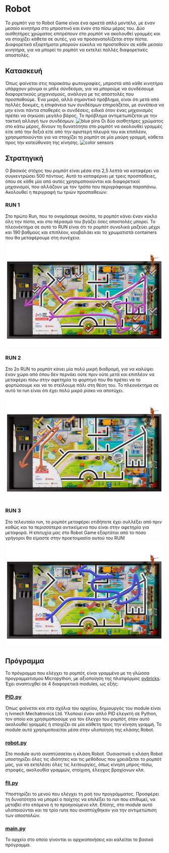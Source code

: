 
# Robot
Το ρομπότ για το Robot Game είναι ένα αρκετά απλό μοντέλο, με έναν μεσαίο κινητήρα στο μπροστινό και έναν στο πίσω μέρος του. Δύο αισθητήρες χρώματος επιτρέπουν στο ρομπότ να ακολουθεί γραμμές και να στοιχίζει κάθετα σε αυτές, για να προσανατολίζεται στην πίστα. Διαφορετικά εξαρτήματα μπορούν εύκολα να προστεθούν σε κάθε μεσαίο κινητήρα, για να μπορεί το ρομπότ να εκτελεί πολλές διαφορετικές αποστολές.

## Κατασκευή
Όπως φαίνεται στις παρακάτω φωτογραφίες, μπροστά από κάθε κινητήρα υπάρχουν μόνιμα οι μπλε σύνδεσμοι, για να μπορούμε να συνδέσουμε διαφορετικούς μηχανισμούς, ανάλογα με τις αποστολές που προσπαθούμε. Ένα μικρό, αλλά σημαντικό πρόβλημα, είναι ότι μετά από πολλές δοκιμές, η επιφάνεια των συνδέσμων επηρεάζεται, με συνέπεια να μην είναι πάντα σταθερές οι συνδέσεις, ειδικά όταν ένας μηχανισμός πρέπει να σηκώσει μεγάλο βάρος. Το πρόβλημα αντιμετωπίζεται με την τακτική αλλαγή των συνδέσμων. 
![blue pins]()
Οι δύο αισθητήρες χρώματος στο κάτω μέρος, δίνουν τη δυνατότητα στο ρομπότ να ακολουθεί γραμμές είτε από την δεξιά είτε από την αριστερή πλευρά του και επιπλέον, χρησιμοποιούνται για να στοιχίζει το ρομπότ σε μία μαύρη γραμμή, κάθετα προς την κατεύθυνση της κίνησης.
![color sensors]()

## Στρατηγική
Ο βασικός στόχος του ρομπότ είναι μέσα στα 2,5 λεπτά να καταφέρει να συγκεντρώσει 500 πόντους. Αυτό το καταφέρνει με τρεις προσπάθειες, όπου σε κάθε μία από αυτές χρησιμοποιούνται και διαφορετικοί μηχανισμοί, που αλλάζουν με τον τρόπο που περιγράφουμε παραπάνω. Ακολουθεί η περιγραφή τω τριών προσπαθειών:

### RUN 1
Στο πρώτο Run, που το ονομάσαμε σκούπα, το ρομπότ κάνει έναν κύκλο όλη την  πίστα, και στο πέρασμά του βγάζει όσες αποστολές μπορεί. Το πλεονέκτημα σε αυτό το RUN είναι ότι το ρομπότ συνολικά μαζεύει μέχρι και 190 βαθμούς και επιπλέον, κουβαλάει και τα χρωματιστά containers που θα μεταφέρουμε στη συνέχεια.
![RUN1](https://github.com/Harrikar/Moving_Minds/blob/main/Assets/run1_v2.jpg)
### RUN 2
Στο 2ο RUN το ρομπότ κάνει μία πολύ μικρή διαδρομή, για να καλύψει έναν χώρο από όπου δεν περνάει ούτε πριν ούτε μετά και επιπλέον να μεταφέρει πίσω στην αφετηρία το φορτηγό που θα πρέπει να το φορτώσουμε και να το στείλουμε πάλι στη θέση του. Το πλεονέκτημα σε αυτό το run είναι ότι έχει πολύ μικρό ρίσκο να αποτύχει. 
![RUN2](https://github.com/Harrikar/Moving_Minds/blob/main/Assets/run2.jpg)
### RUN 3
Στο τελευταίο run, το ρομπότ  μεταφέρει οτιδήποτε έχει συλλέξει από πριν καθώς και τα περισσότερα αντικείμενα που είναι στην αφετηρία για μεταφορά. Η επιτυχία μας στο Robot Game εξαρτάται από το πόσο γρήγοροι θα είμαστε στην προετοιμασία αυτού του RUN!
![RUN3](https://github.com/Harrikar/Moving_Minds/blob/main/Assets/run3.jpg)

## Πρόγραμμα
Το πρόγραμμα που ελέγχει το ρομπότ, είναι γραμμένο με τη γλώσσα προγραμματισμού Micropython, με αξιοποίηση της πλατφόρμας [pybricks](https://pybricks.com/ev3-micropython/). Έχει αναπτυχθεί σε 4 διαφορετικά modules, ως εξής:
### [PID.py](https://github.com/Harrikar/Moving_Minds/blob/main/RobotGame/PID.py)
Όπως φαίνεται και στα σχόλια του αρχείου, δημιουργός του module είναι η Ivmech Mechatronics Ltd. Υλοποιεί έναν απλό PID ελεγκτή σε Python, τον οποίο και χρησιμοποιούμε για τον έλεγχο του ρομπότ, όταν αυτό ακολουθεί γραμμές ή στοιχίζει σε μία κάθετη προς την κίνηση γραμμή. Το module αυτό χρησιμοποιείται μέσα στην υλοποίηση της κλάσης Robot.
### [robot.py](https://github.com/Harrikar/Moving_Minds/blob/main/RobotGame/robot.py)
Στο module αυτό αναπτύσσεται η κλάση Robot. Ουσιαστικά η κλάση Robot υποστηρίζει όλες τις ιδιότητες και τις μεθόδους που χρειάζεται το ρομπότ μας, για να εκτελέσει όλες τις λειτουργίες, όπως κίνηση μπρος-πίσω, στροφές, ακολουθία γραμμών, στοίχιση, έλεγχος βραχίονων κλπ.
### [fll.py](https://github.com/Harrikar/Moving_Minds/blob/main/RobotGame/fll.py)
Υποστηρίζει το μενού που ελέγχει τη ροή του προγράμματος. Προσφέρει τη δυνατότητα να μπορεί ο παίχτης να επιλέξει το run που επιθυμεί, να μεταβεί στο επόμενο ή το προηγούμενο κλπ. Επίσης, στο module αυτό υλοποιούνται και τα τρία runs που αναπτύχθηκαν για την αντιμετώπιση των αποστολών.
### [main.py](https://github.com/Harrikar/Moving_Minds/blob/main/RobotGame/main.py)
Το αρχείο στο οποίο γίνονται οι αρχικοποιήσεις και καλείται το βασικό πρόγραμμα.
